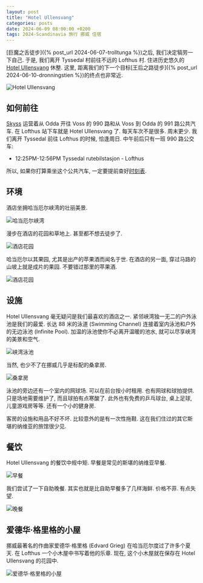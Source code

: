 ```yaml
---
layout: post
title: "Hotel Ullensvang"
categories: posts
date: 2024-06-09 08:00:00 +0200
tags: 2024-Scandinavia 旅行 挪威 住宿
---
```


[巨魔之舌徒步]({% post_url 2024-06-07-trolltunga %})之后, 我们决定犒劳一下自己. 于是, 我们离开 Tyssedal 村前往不远的 Lofthus 村. 住进历史悠久的 [Hotel Ullensvang](https://www.hotelullensvang.no/en/) 休整. 这里, 距离我们的下一个目标[王后之路徒步]({% post_url 2024-06-10-dronningstien %})的终点也非常近. 

![Hotel Ullensvang](/assets/images/2024/scandinavia/hotel-ullensvang/hotel.jpeg)

## 如何前往

[Skyss](https://www.skyss.no/en/) 运营着从 Odda 开往 Voss 的 990 路和从 Voss 到 Odda 的 991 路公共汽车. 在 Lofthus 站下车就是 Hotel Ullensvang 了. 每天车次不是很多. 周末更少. 我们离开 Tyssedal 前往 Lofthus 的时候, 恰逢周日. 中午前后只有一班 990 路公交车:

* 12:25PM-12:56PM Tyssedal rutebilstasjon - Lofthus

所以, 如果你打算乘坐这个公共汽车, 一定要提前查好[时刻表](https://www.skyss.no/globalassets/reise/rutetabellar/buss/haustruter/hardanger-og-voss/990.pdf).

## 环境

酒店坐拥哈当厄尔峡湾的壮丽美景.

![哈当厄尔峡湾](/assets/images/2024/scandinavia/hotel-ullensvang/fjord.jpeg)

漫步在酒店的花园和草地上. 甚至都不想去徒步了.

![酒店花园](/assets/images/2024/scandinavia/hotel-ullensvang/garden.jpeg)

哈当厄尔以其果园, 尤其是出产的苹果酒而闻名于世. 在酒店的另一面, 穿过马路的山坡上就是成片的果园. 不要错过那里的苹果酒.

![酒店花园](/assets/images/2024/scandinavia/hotel-ullensvang/lofthus-gard.jpeg)

## 设施

Hotel Ullensvang 毫无疑问是我们最喜欢的酒店之一. 紧邻峡湾独一无二的户外泳池是我们的最爱. 长达 88 米的泳道 (Swimming Channel) 连接着室内泳池和户外的无边泳池 (Infinite Pool). 加温的泳池使你不必离开温暖的池水, 就可以尽享峡湾的美景和空气.

![峡湾泳池](/assets/images/2024/scandinavia/hotel-ullensvang/swimming-channel.jpeg)

当然, 也少不了在挪威几乎是标配的桑拿房.

![桑拿房](/assets/images/2024/scandinavia/hotel-ullensvang/sauna.jpeg)

泳池的旁边还有一个室内的网球场. 可以在前台按小时租用. 也有网球和球拍提供. 只是场地需要维护了, 而且球拍有点寒酸了. 此外也有免费的乒乓球台, 桌上足球, 儿童游戏房等等. 还有一个小的健身房.

客房的设施和用品不好不坏. 比较意外的是有一次性拖鞋. 这在我们住过的其它斯堪的纳维亚的旅馆很少见. 

## 餐饮

Hotel Ullensvang 的餐饮中规中矩. 早餐是常见的斯堪的纳维亚早餐.

![早餐](/assets/images/2024/scandinavia/hotel-ullensvang/breakfast.jpeg)

我们尝试了一下自助晚餐. 其实也就是比自助早餐多了几样海鲜. 价格不菲. 有点失望.

![晚餐](/assets/images/2024/scandinavia/hotel-ullensvang/dinner.jpeg)

## 爱德华·格里格的小屋

挪威最著名的作曲家爱德华·格里格 (Edvard Grieg) 在哈当厄尔度过了许多个夏天. 在 Lofthus 一个小木屋中书写着他的乐章. 现在, 这个小木屋就在保存在 Hotel Ullensvang 的花园中.

![爱德华·格里格的小屋](/assets/images/2024/scandinavia/hotel-ullensvang/composer-cabin.jpeg)
